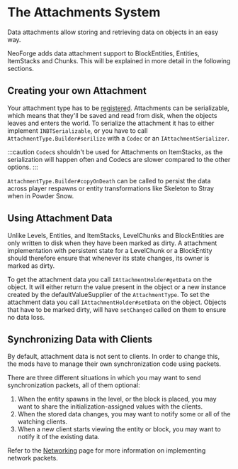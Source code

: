 The Attachments System
=====================

Data attachments allow storing and retrieving data on objects in an easy way.

NeoForge adds data attachment support to BlockEntities, Entities, ItemStacks and Chunks. This will be explained in more detail in the following sections.

Creating your own Attachment
----------------------------

Your attachment type has to be [registered][registry]. Attachments can be serializable, which means that they'll be saved and read from disk, when the objects leaves and enters the world. To serialize the attachment it has to either implement `INBTSerializable`, or you have to call `AttachmentType.Builder#serilize` with a `Codec` or an `IAttachmentSerializer`.

:::caution
`Codec`s shouldn't be used for Attachments on ItemStacks, as the serialization will happen often and Codecs are slower compared to the other options.
:::

`AttachmentType.Builder#copyOnDeath` can be called to persist the data across player respawns or entity transformations like Skeleton to Stray when in Powder Snow.

Using Attachment Data
--------------------------------------------

Unlike Levels, Entities, and ItemStacks, LevelChunks and BlockEntities are only written to disk when they have been marked as dirty. A attachment implementation with persistent state for a LevelChunk or a BlockEntity should therefore ensure that whenever its state changes, its owner is marked as dirty.

To get the attachment data you call `IAttachmentHolder#getData` on the object. It will either return the value present in the object or a new instance created by the defaultValueSupplier of the `AttachmentType`.
To set the attachment data you call `IAttachmentHolder#setData` on the object. Objects that have to be marked dirty, will have `setChanged` called on them to ensure no data loss.

Synchronizing Data with Clients
-------------------------------

By default, attachment data is not sent to clients. In order to change this, the mods have to manage their own synchronization code using packets.

There are three different situations in which you may want to send synchronization packets, all of them optional:

1. When the entity spawns in the level, or the block is placed, you may want to share the initialization-assigned values with the clients.
2. When the stored data changes, you may want to notify some or all of the watching clients.
3. When a new client starts viewing the entity or block, you may want to notify it of the existing data.

Refer to the [Networking][network] page for more information on implementing network packets.

[registry]: ../concepts/registries.md
[network]: ../networking/index.md
